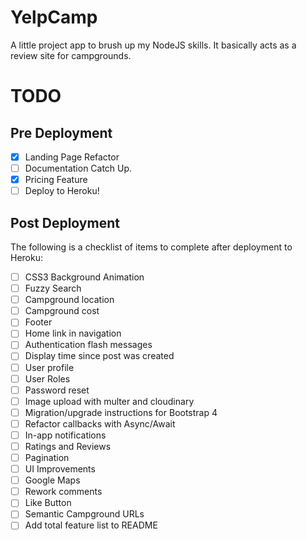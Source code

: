 # YelpCamp

A little project app to brush up my NodeJS skills. It basically acts as a review site for campgrounds.

# TODO

## Pre Deployment
- [x] Landing Page Refactor
- [ ] Documentation Catch Up.
- [x] Pricing Feature
- [ ] Deploy to Heroku!

## Post Deployment
The following is a checklist of items to complete after deployment to Heroku:
- [ ] CSS3 Background Animation
- [ ] Fuzzy Search
- [ ] Campground location 
- [ ] Campground cost 
- [ ] Footer 
- [ ] Home link in navigation 
- [ ] Authentication flash messages 
- [ ] Display time since post was created 
- [ ] User profile
- [ ] User Roles 
- [ ] Password reset 
- [ ] Image upload with multer and cloudinary 
- [ ] Migration/upgrade instructions for Bootstrap 4
- [ ] Refactor callbacks with Async/Await
- [ ] In-app notifications
- [ ] Ratings and Reviews
- [ ] Pagination
- [ ] UI Improvements
- [ ] Google Maps
- [ ] Rework comments
- [ ] Like Button
- [ ] Semantic Campground URLs
- [ ] Add total feature list to README
